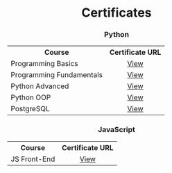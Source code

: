 <div align='center'>
  <h1> Certificates </h1>


<h3>Python</h3>
  <table> 
        <th>Course</th>
        <th>Certificate URL</th>
    </tr>
    <tr> 
        <td>Programming Basics</td>
        <td align='center'><a href="https://softuni.bg/certificates/details/182590/579852f2"">View</a></td>
    </tr>
    <tr> 
        <td>Programming Fundamentals</td>
        <td align='center'><a href="https://softuni.bg/certificates/details/197574/4550948a">View</a></td>
    </tr>
     <tr> 
        <td>Python Advanced</td>
        <td align='center'><a href="https://softuni.bg/certificates/details/212035/a20e18f2">View</a></td>
    </tr>
    <tr> 
        <td>Python OOP</td>
        <td align='center'><a href="https://softuni.bg/certificates/details/213238/6ec796ab">View</a></td>
    </tr>
        <td>PostgreSQL</td>
        <td align='center'><a href="https://softuni.bg/certificates/details/217081/35220066">View</a></td>
</table>
<h3>JavaScript</h3>
  <table> 
        <th>Course</th>
        <th>Certificate URL</th>
    </tr>
    <tr> 
        <td>JS Front-End</td>
        <td align='center'><a href="https://softuni.bg/certificates/details/233162/4c54b9ce">View</a></td>
    </tr>
</table>
</details>
